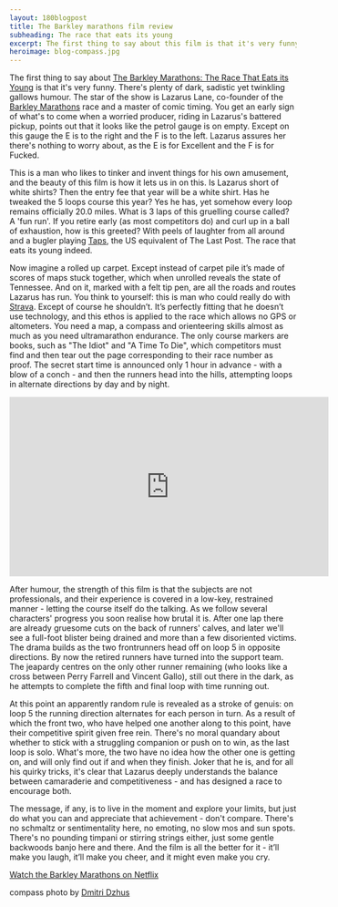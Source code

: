 ```yaml
---
layout: 180blogpost
title: The Barkley marathons film review
subheading: The race that eats its young
excerpt: The first thing to say about this film is that it's very funny. There's plenty of dark, sadistic yet twinkling gallows humour. The star of the show is Lazarus Lane, race co-founder and a master of comic timing
heroimage: blog-compass.jpg
---
```



<p>The first thing to say about <a href="https://www.netflix.com/es-en/title/80076413">The Barkley Marathons: The Race That Eats its Young</a> is that it's very funny. There's plenty of dark, sadistic yet twinkling gallows humour. The star of the show is Lazarus Lane, co-founder of the <a href="https://en.wikipedia.org/wiki/Barkley_Marathons">Barkley Marathons</a> race and a master of comic timing. You get an early sign of what's to come when a worried producer, riding in Lazarus's battered pickup, points out that it looks like the petrol gauge is on empty. Except on this gauge the E is to the right and the F is to the left. Lazarus assures her there's nothing to worry about, as the E is for Excellent and the F is for Fucked.</p>

<p>This is a man who likes to tinker and invent things for his own amusement, and the beauty of this film is how it lets us in on this. Is Lazarus short of white shirts? Then the entry fee that year will be a white shirt. Has he tweaked the 5 loops course this year? Yes he has, yet somehow every loop remains officially 20.0 miles. What is 3 laps of this gruelling course called? A 'fun run'. If you retire early (as most competitors do) and curl up in a ball of exhaustion, how is this greeted? With peels of laughter from all around and a bugler playing <a href="https://en.wikipedia.org/wiki/Taps">Taps</a>, the US equivalent of The Last Post. The race that eats its young indeed.</p>

<p>Now imagine a rolled up carpet. Except instead of carpet pile it’s made of scores of maps stuck together, which when unrolled reveals the state of Tennessee. And on it, marked with a felt tip pen, are all the roads and routes Lazarus has run. You think to yourself: this is man who could really do with <a href="https://www.strava.com/">Strava</a>. Except of course he shouldn’t. It’s perfectly fitting that he doesn’t use technology, and this ethos is applied to the race which allows no GPS or altometers. You need a map, a compass and orienteering skills almost as much as you need ultramarathon endurance. The only course markers are books, such as "The Idiot" and "A Time To Die", which competitors must find and then tear out the page corresponding to their race number as proof. The secret start time is announced only 1 hour in advance - with a blow of a conch - and then the runners head into the hills, attempting loops in alternate directions by day and by night.</p>

<div class="youtube-embed"><iframe width="560" height="315" src="https://www.youtube.com/embed/UQmoxlUy33A" frameborder="0" allowfullscreen></iframe>
</div>


<p>After humour, the strength of this film is that the subjects are not professionals, and their experience is covered in a low-key, restrained manner - letting the course itself do the talking. As we follow several characters' progress you soon realise how brutal it is. After one lap there are already gruesome cuts on the back of runners' calves, and later we'll see a full-foot blister being drained and more than a few disoriented victims. The drama builds as the two frontrunners head off on loop 5 in opposite directions. By now the retired runners have turned into the support team. The jeapardy centres on the only other runner remaining (who looks like a cross between Perry Farrell and Vincent Gallo), still out there in the dark, as he attempts to complete the fifth and final loop with time running out. </p>

<p>At this point an apparently random rule is revealed as a stroke of genuis: on loop 5 the running direction alternates for each person in turn. As a result of which the front two, who have helped one another along to this point, have their competitive spirit given free rein. There's no moral quandary about whether to stick with a struggling companion or push on to win, as the last loop is solo. What's more, the two have no idea how the other one is getting on, and will only find out if and when they finish. Joker that he is, and for all his quirky tricks, it's clear that Lazarus deeply understands the balance between camaraderie and competitiveness - and has designed a race to encourage both.</p>   

<p>The message, if any, is to live in the moment and explore your limits, but just do what you can and appreciate that achievement - don't compare. There's no schmaltz or sentimentality here, no emoting, no slow mos and sun spots. There's no pounding timpani or stirring strings either, just some gentle backwoods banjo here and there. And the film is all the better for it - it’ll make you laugh, it’ll make you cheer, and it might even make you cry.</p>

<p><a href="https://www.netflix.com/es-en/title/80076413">Watch the Barkley Marathons on Netflix</a></p>

<p class="photocredit text-muted"><i class="fa fa-creative-commons fa-fw"></i>compass photo by <a href="https://www.flickr.com/photos/nothingpersonal/">Dmitri Dzhus</a></p>












